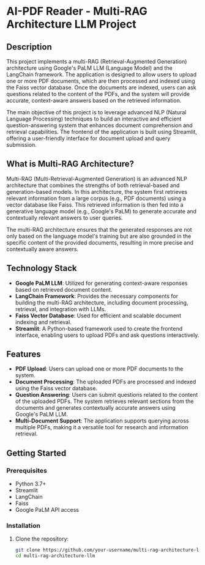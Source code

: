 # AI-PDF Reader - Multi-RAG Architecture LLM Project

## Description

This project implements a multi-RAG (Retrieval-Augmented Generation) architecture using Google's PaLM LLM (Language Model) and the LangChain framework. The application is designed to allow users to upload one or more PDF documents, which are then processed and indexed using the Faiss vector database. Once the documents are indexed, users can ask questions related to the content of the PDFs, and the system will provide accurate, context-aware answers based on the retrieved information.

The main objective of this project is to leverage advanced NLP (Natural Language Processing) techniques to build an interactive and efficient question-answering system that enhances document comprehension and retrieval capabilities. The frontend of the application is built using Streamlit, offering a user-friendly interface for document upload and query submission.

## What is Multi-RAG Architecture?

Multi-RAG (Multi-Retrieval-Augmented Generation) is an advanced NLP architecture that combines the strengths of both retrieval-based and generation-based models. In this architecture, the system first retrieves relevant information from a large corpus (e.g., PDF documents) using a vector database like Faiss. This retrieved information is then fed into a generative language model (e.g., Google's PaLM) to generate accurate and contextually relevant answers to user queries.

The multi-RAG architecture ensures that the generated responses are not only based on the language model's training but are also grounded in the specific content of the provided documents, resulting in more precise and contextually aware answers.

## Technology Stack

- **Google PaLM LLM**: Utilized for generating context-aware responses based on retrieved document content.
- **LangChain Framework**: Provides the necessary components for building the multi-RAG architecture, including document processing, retrieval, and integration with LLMs.
- **Faiss Vector Database**: Used for efficient and scalable document indexing and retrieval.
- **Streamlit**: A Python-based framework used to create the frontend interface, enabling users to upload PDFs and ask questions interactively.

## Features

- **PDF Upload**: Users can upload one or more PDF documents to the system.
- **Document Processing**: The uploaded PDFs are processed and indexed using the Faiss vector database.
- **Question Answering**: Users can submit questions related to the content of the uploaded PDFs. The system retrieves relevant sections from the documents and generates contextually accurate answers using Google's PaLM LLM.
- **Multi-Document Support**: The application supports querying across multiple PDFs, making it a versatile tool for research and information retrieval.

## Getting Started

### Prerequisites

- Python 3.7+
- Streamlit
- LangChain
- Faiss
- Google PaLM API access

### Installation

1. Clone the repository:
   ```bash
   git clone https://github.com/your-username/multi-rag-architecture-llm.git
   cd multi-rag-architecture-llm

